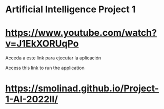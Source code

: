 # Artificial Intelligence Project 1 

# https://www.youtube.com/watch?v=J1EkXORUqPo

Acceda a este link para ejecutar la aplicación

Access this link to run the application

# https://smolinad.github.io/Project-1-AI-2022II/
